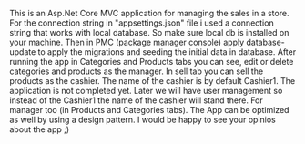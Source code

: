 This is an Asp.Net Core MVC application for managing the sales in a store. For the connection string in "appsettings.json" file i used a connection string that works with local database. So make sure local db is installed on your machine. Then in PMC (package manager console) apply database-update to apply the migrations and seeding the initial data in database.
After running the app in Categories and Products tabs you can see, edit or delete categories and products as the manager.
In sell tab you can sell the products as the cashier. The name of the cashier is by default Cashier1. The application is not completed yet. Later we will have user management so instead of the Cashier1 the name of the cashier will stand there. For manager too (in Products and Categories tabs). 
The App can be optimized as well by using a design pattern. 
I would be happy to see your opinios about the app ;)
